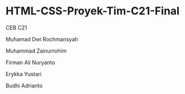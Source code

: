 # HTML-CSS-Proyek-Tim-C21-Final
<p>CEB C21</p>
<p>Muhamad Dwi Rochmansyah</p>
<p>Muhammad Zainurrohim</p>
<p>Firman Ali Nuryanto</p>
<p>Erykka Yustari</p>
<p>Budhi Adrianto</p>

